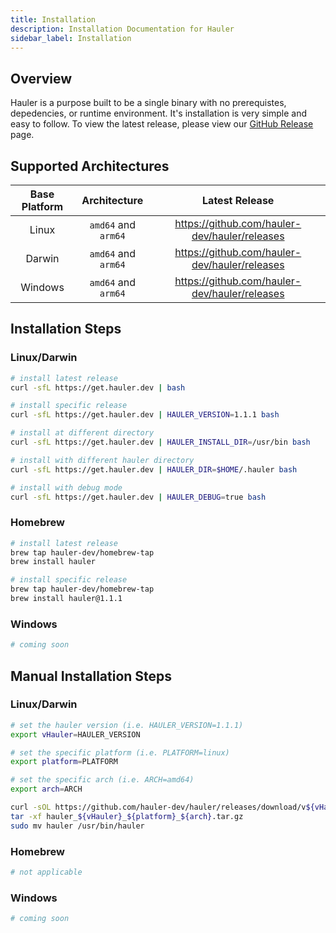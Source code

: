 ```yaml
---
title: Installation
description: Installation Documentation for Hauler
sidebar_label: Installation
---
```


## Overview

Hauler is a purpose built to be a single binary with no prerequistes, depedencies, or runtime environment. It's installation is very simple and easy to follow. To view the latest release, please view our [GitHub Release](https://github.com/hauler-dev/hauler/releases) page.

## Supported Architectures

| Base Platform |    Architecture     |                  Latest Release                   |
| :-----------: | :-----------------: | :-----------------------------------------------: |
|     Linux     | `amd64` and `arm64` | https://github.com/hauler-dev/hauler/releases |
|    Darwin     | `amd64` and `arm64` | https://github.com/hauler-dev/hauler/releases |
|    Windows    | `amd64` and `arm64` | https://github.com/hauler-dev/hauler/releases |

## Installation Steps

### Linux/Darwin

```bash
# install latest release
curl -sfL https://get.hauler.dev | bash

# install specific release
curl -sfL https://get.hauler.dev | HAULER_VERSION=1.1.1 bash

# install at different directory
curl -sfL https://get.hauler.dev | HAULER_INSTALL_DIR=/usr/bin bash

# install with different hauler directory
curl -sfL https://get.hauler.dev | HAULER_DIR=$HOME/.hauler bash

# install with debug mode
curl -sfL https://get.hauler.dev | HAULER_DEBUG=true bash
```

### Homebrew

```bash
# install latest release
brew tap hauler-dev/homebrew-tap
brew install hauler

# install specific release
brew tap hauler-dev/homebrew-tap
brew install hauler@1.1.1
```

### Windows

```bash
# coming soon
```

## Manual Installation Steps

### Linux/Darwin

```bash
# set the hauler version (i.e. HAULER_VERSION=1.1.1)
export vHauler=HAULER_VERSION

# set the specific platform (i.e. PLATFORM=linux)
export platform=PLATFORM

# set the specific arch (i.e. ARCH=amd64)
export arch=ARCH

curl -sOL https://github.com/hauler-dev/hauler/releases/download/v${vHauler}/hauler_${vHauler}_${platform}_${arch}.tar.gz
tar -xf hauler_${vHauler}_${platform}_${arch}.tar.gz
sudo mv hauler /usr/bin/hauler
```

### Homebrew

```bash
# not applicable
```

### Windows

```bash
# coming soon
```
